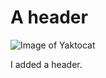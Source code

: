 # A header

![Image of Yaktocat](https://octodex.github.com/images/yaktocat.png)





I added a header.
